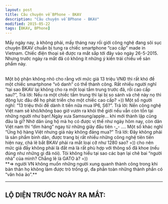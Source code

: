 ```yaml
---
layout: post
title: Câu chuyện về BPhone - BKAV
description: "Câu chuyện về BPhone - BKAV"
modified: 2015-05-22
tags: [BKAV, BPhone]
---
```

>
Mấy ngày nay, à không phải, mấy tháng nay rồi giới công nghệ đang sôi sục chuyện BKAV chuẩn bị tung ra chiếc smartphone “cao cấp” made in Vietnam. Chiếc điện thoại sẽ được ra mắt sắp tới đây vào ngày 26-5-2015. Nhưng trước ngày ra mắt đã có không ít những ý kiến trái chiều về sản phẩm này.

<br>
<img src="http://c1.f5.img.vnecdn.net/2015/05/18/Bphone-02-1325-1431964146.jpg" alt="">
<br>
Một bộ phận không nhỏ cho rằng với mức giá 13 triệu VNĐ thì rất khó để một chiếc smartphone “vô danh” có thể thành công. Rất nhiều người nghĩ “tại sao BKAV lại không cho ra một loại tầm trung trước đã, rồi cao cấp sau?”, Trả lời: Nếu ra một chiếc tầm trung thì lại bị so sánh và chê này nọ thì động lực đâu để họ phát triển cho một chiếc cao cấp? =)) Một số người nghĩ: “13 triệu thôi để dành ít tiền nữa mua IP6, S6?”. Trả lời: Nền công nghệ Việt nam sẽ khó/không bao giờ vươn ra khỏi thế giới nếu vẫn còn tồn tại những người như bạn!.Ngày xưa Samsung/apple… khi mới thành lập cũng đâu là gì? Nhờ dân ủng hộ mà họ có được vị thế như ngày hôm nay, còn dân Việt nam thì “dìm hàng” ngay từ những giây đầu tiên -_- …. Một số khác nghĩ “Ủng hộ hàng Việt nhưng giá này không đáng mua?” Trả lời: Đây không phải là sản phẩm bình dân, được trang bị rất nhiều những công nghệ tiên tiến hiện nay, chả lẽ bắt BKAV phải ra mắt loại cỡ như 1280 sao? =)) cho nên mức giá đấy không phải là đắt mà là rất phù hợp với thông số đã khoe (nếu đúng như những gì đã nói). 
Tôi không hiểu tại sao các bạn lại chê bai “người nhà” của mình? Chẳng lẽ là GATO à? =)) <br>
**=> người VN không muốn những người xung quanh thành công trong khi bản thân họ  không làm được trò trống gì, đa phần toàn những thành phần có “văn hóa ảo”.**

<hr>
<h2>LỘ DIỆN TRƯỚC NGÀY RA MẮT:</h2><br>
<img src="http://i.imgur.com/3O2gJgF.jpg" alt="">

